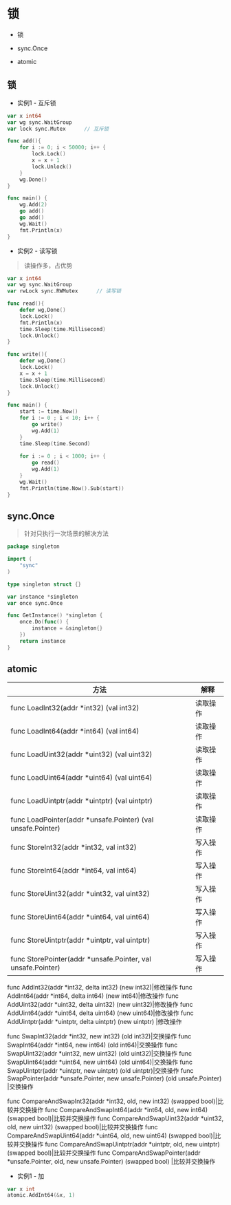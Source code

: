 
# 锁

* 锁

* sync.Once

* atomic

## 锁

* 实例1 - 互斥锁
```go 
var x int64
var wg sync.WaitGroup
var lock sync.Mutex      // 互斥锁

func add(){
    for i := 0; i < 50000; i++ {
        lock.Lock()
        x = x + 1
        lock.Unlock()
    }
    wg.Done()
}

func main() {
    wg.Add(2)
    go add()
    go add()
    wg.Wait()
    fmt.Println(x)
}

```

* 实例2 - 读写锁
> 读操作多，占优势
```go 
var x int64
var wg sync.WaitGroup
var rwLock sync.RWMutex      // 读写锁

func read(){
    defer wg,Done()
    lock.Lock()
    fmt.Println(x)
    time.Sleep(time.Millisecond)
    lock.Unlock()
}

func write(){
    defer wg,Done()
    lock.Lock()
    x = x + 1
    time.Sleep(time.Millisecond)
    lock.Unlock()
}

func main() {
    start := time.Now()
    for i := 0 ; i < 10; i++ {
        go write()
        wg.Add(1)
    }
    time.Sleep(time.Second)
    
    for i := 0 ; i < 1000; i++ {
        go read()
        wg.Add(1)
    }
    wg.Wait()
    fmt.Println(time.Now().Sub(start))
}
```


## sync.Once

> 针对只执行一次场景的解决方法
```go 
package singleton

import (
    "sync"
)

type singleton struct {}

var instance *singleton
var once sync.Once

func GetInstance() *singleton {
    once.Do(func() {
        instance = &singleton{}
    })
    return instance
}
```

## atomic
方法 | 解释
-|-
func LoadInt32(addr *int32) (val int32)|读取操作
func LoadInt64(addr *int64) (val int64)|读取操作
func LoadUint32(addr *uint32) (val uint32)|读取操作
func LoadUint64(addr *uint64) (val uint64)|读取操作
func LoadUintptr(addr *uintptr) (val uintptr)|读取操作
func LoadPointer(addr *unsafe.Pointer) (val unsafe.Pointer)|读取操作
func StoreInt32(addr *int32, val int32)|写入操作
func StoreInt64(addr *int64, val int64)|写入操作
func StoreUint32(addr *uint32, val uint32)|写入操作
func StoreUint64(addr *uint64, val uint64)|写入操作
func StoreUintptr(addr *uintptr, val uintptr)|写入操作
func StorePointer(addr *unsafe.Pointer, val unsafe.Pointer)	|写入操作

func AddInt32(addr *int32, delta int32) (new int32)|修改操作
func AddInt64(addr *int64, delta int64) (new int64)|修改操作
func AddUint32(addr *uint32, delta uint32) (new uint32)|修改操作
func AddUint64(addr *uint64, delta uint64) (new uint64)|修改操作
func AddUintptr(addr *uintptr, delta uintptr) (new uintptr)	|修改操作

func SwapInt32(addr *int32, new int32) (old int32)|交换操作
func SwapInt64(addr *int64, new int64) (old int64)|交换操作
func SwapUint32(addr *uint32, new uint32) (old uint32)|交换操作
func SwapUint64(addr *uint64, new uint64) (old uint64)|交换操作
func SwapUintptr(addr *uintptr, new uintptr) (old uintptr)|交换操作
func SwapPointer(addr *unsafe.Pointer, new unsafe.Pointer) (old unsafe.Pointer)	|交换操作

func CompareAndSwapInt32(addr *int32, old, new int32) (swapped bool)|比较并交换操作
func CompareAndSwapInt64(addr *int64, old, new int64) (swapped bool)|比较并交换操作
func CompareAndSwapUint32(addr *uint32, old, new uint32) (swapped bool)|比较并交换操作
func CompareAndSwapUint64(addr *uint64, old, new uint64) (swapped bool)|比较并交换操作
func CompareAndSwapUintptr(addr *uintptr, old, new uintptr) (swapped bool)|比较并交换操作
func CompareAndSwapPointer(addr *unsafe.Pointer, old, new unsafe.Pointer) (swapped bool)	|比较并交换操作


* 实例1 - 加
```go 
var x int
atomic.AddInt64(&x, 1)
```


